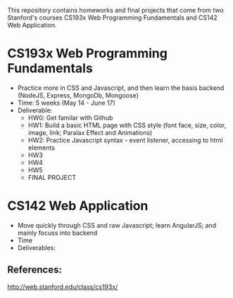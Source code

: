 
This repository contains homeworks and final projects that come from two Stanford's courses CS193x Web Programming Fundamentals and CS142 Web Application.

# CS193x Web Programming Fundamentals
- Practice more in CSS and Javascript, and then learn the basis backend (NodeJS, Express, MongoDb, Mongoose)
- Time: 5 weeks (May 14 - June 17)
- Deliverable:
    + HW0: Get familar with Github
    + HW1: Build a basic HTML page with CSS style (font face, size, color, image, link; Paralax Effect and Animations)
    + HW2: Practice Javascript syntax - event listener, accessing to html elements 
    + HW3
    + HW4
    + HW5
    + FINAL PROJECT

# CS142 Web Application 
- Move quickly through CSS and raw Javascript; learn AngularJS; and mainly focuss into backend
- Time
- Deliverables:


## References:
http://web.stanford.edu/class/cs193x/
